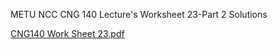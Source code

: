 METU NCC CNG 140 Lecture's Worksheet 23-Part 2 Solutions


[CNG140 Work Sheet 23.pdf](https://github.com/user-attachments/files/19602129/CNG140.Work.Sheet.23.pdf)
